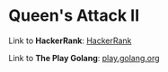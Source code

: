# Queen's Attack II

Link to **HackerRank**: [HackerRank](https://www.hackerrank.com/challenges/queens-attack-2/problem)

Link to **The Play Golang**: [play.golang.org](https://play.golang.org/p/Kz4XeslNriy)